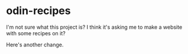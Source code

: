 # odin-recipes

I'm not sure what this project is? I think it's asking me to make a website with some recipes on it?

Here's another change.
